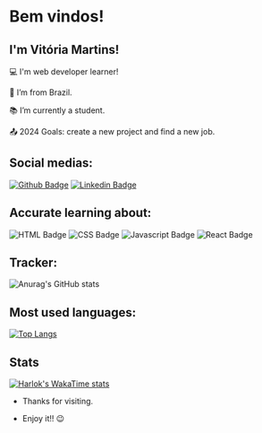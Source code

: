 # Bem vindos!

## I'm Vitória Martins! 

:computer: I'm web developer learner!

:house_with_garden: I’m from Brazil.

:books: I’m currently a student.

:outbox_tray: 2024 Goals: create a new project and find a new job.

## Social medias:

[![Github Badge](https://img.shields.io/badge/-Github-000?style=flat-square&logo=Github&logoColor=white&link=LINK_GIT)](https://github.com/VitoriaMrrtini)
[![Linkedin Badge](https://img.shields.io/badge/-LinkedIn-blue?style=flat-square&logo=Linkedin&logoColor=white&link=LINK_LINKEDIN)](https://www.linkedin.com/in/vitoria-martins-alves-b90450249/?utm_source=share&utm_campaign=share_via&utm_content=profile&utm_medium=ios_app)

## Accurate learning about:

![HTML Badge](https://img.shields.io/badge/CSS3-1572B6?style=for-the-badge&logo=css3&logoColor=white)
![CSS Badge](https://img.shields.io/badge/HTML5-E34F26?style=for-the-badge&logo=html5&logoColor=white)
![Javascript Badge](https://img.shields.io/badge/JavaScript-323330?style=for-the-badge&logo=javascript&logoColor=F7DF1E)
![React Badge](https://img.shields.io/badge/React_Native-20232A?style=for-the-badge&logo=react&logoColor=61DAFB)

## Tracker:

![Anurag's GitHub stats](https://github-readme-stats.vercel.app/api?username=vitoriamrrtini&show_icons=true&theme=tokyonight)

## Most used languages:

[![Top Langs](https://github-readme-stats.vercel.app/api/top-langs/?username=vitoriamrrtini&layout=donut&theme=tokyonight)](https://github.com/vitoriamrrtini/github-readme-stats)

## Stats

[![Harlok's WakaTime stats](https://github-readme-stats.vercel.app/api/wakatime?username=vitoriamrrtini&layout=donut&theme=tokyonight)](https://github.com/VitoriaMrrtini/github-readme-stats)

- Thanks for visiting.

- Enjoy it!! :wink:

